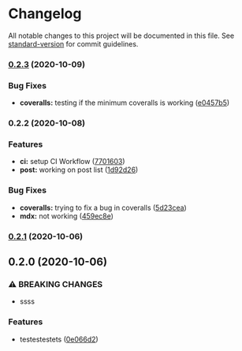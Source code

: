 # Changelog

All notable changes to this project will be documented in this file. See [standard-version](https://github.com/conventional-changelog/standard-version) for commit guidelines.

### [0.2.3](https://github.com/albert-dm/next-albert-dm-page/compare/v0.2.2...v0.2.3) (2020-10-09)


### Bug Fixes

* **coveralls:** testing if the minimum coveralls is working ([e0457b5](https://github.com/albert-dm/next-albert-dm-page/commit/e0457b56bbd278214bbd3953d1b48446435609e4))

### 0.2.2 (2020-10-08)


### Features

* **ci:** setup CI Workflow ([7701603](https://github.com/albert-dm/next-albert-dm-page/commit/7701603f1baa9471b008022e0f2793ed3ccd1657))
* **post:** working on post list ([1d92d26](https://github.com/albert-dm/next-albert-dm-page/commit/1d92d2613f5ddf1043834b55caf1e16cb3c4ae6f))


### Bug Fixes

* **coveralls:** trying to fix a bug in coveralls ([5d23cea](https://github.com/albert-dm/next-albert-dm-page/commit/5d23cea62191412c7a4c769d9b0033a7daeaa392))
* **mdx:** not working ([459ec8e](https://github.com/albert-dm/next-albert-dm-page/commit/459ec8e2d8711c98220d0beda3b07f90240fd58f))

### [0.2.1](https://github.com/albert-dm/next-albert-dm-page/compare/v0.2.0...v0.2.1) (2020-10-06)

## 0.2.0 (2020-10-06)


### ⚠ BREAKING CHANGES

* ssss

### Features

* testestestets ([0e066d2](https://github.com/albert-dm/next-albert-dm-page/commit/0e066d228d11b69a085e041b32172902170a464c))
